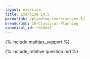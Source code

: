 ```yaml
---
layout: exercise
title: Exercise 10.5
permalink: /planning-exercises/ex_5/
breadcrumb: 10-Classical-Planning
canonical_id: ch10ex5
---
```


{% include mathjax_support %}
<div id="hiddden">{% include_relative question.md %}</div>